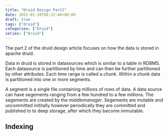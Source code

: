 ```yaml
---
title: "Druid Design Part2"
date: 2022-01-10T08:22:48+08:00
draft: true
tags: ["druid"]
categories: ["Druid"]
series: ["Druid"]
---
```


The part 2 of the druid design article focuses on how the data is stored in apache druid. 

Data in druid is stored in datasources which is similar to a table in RDBMS. Each datasource is partitioned by time
and can then be further partitioned by other attributes. Each time range is called a _chunk_. Within a chunk 
data is partitioned into one or more segments.

A segment is a single file containing millions of rows of data. A data source can have segements ranging from a
few hundred to a few millions. The segements are created by the _middlemanager_. Segements are mutable and uncommitted 
inititally however periodically they are committed and published to to deep storage, after which they become immutable.

## Indexing
